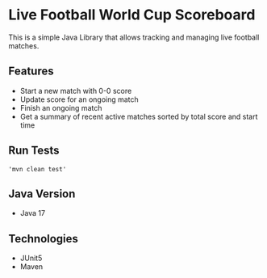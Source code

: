 # Live Football World Cup Scoreboard

This is a simple Java Library that allows tracking and managing live football matches.

## Features

- Start a new match with 0-0 score
- Update score for an ongoing match
- Finish an ongoing match
- Get a summary of recent active matches sorted by total score and start time

## Run Tests

    'mvn clean test'

## Java Version
- Java 17

## Technologies
- JUnit5
- Maven